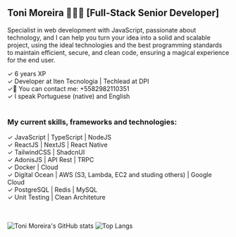 ## Toni Moreira 👨🏻‍💻 [Full-Stack Senior Developer]

Specialist in web development with JavaScript, passionate about technology, and I can help you turn your idea into a solid and scalable project, using the ideal technologies and the best programming standards to maintain efficient, secure, and clean code, ensuring a magical experience for the end user.

✓ 6 years XP</br>
✓ Developer at Iten Tecnologia | Techlead at DPI</br>
✓📱 You can contact me: +5582982110351</br>
✓ I speak Portuguese (native) and English</br></br>


### My current skills, frameworks and technologies:
✓ JavaScript | TypeScript | NodeJS</br>
✓ ReactJS | NextJS | React Native</br>
✓ TailwindCSS | ShadcnUI</br>
✓ AdonisJS | API Rest | TRPC</br>
✓ Docker | Cloud</br>
✓ Digital Ocean | AWS (S3, Lambda, EC2 and studing others) | Google Cloud</br>
✓ PostgreSQL | Redis | MySQL</br>
✓ Unit Testing | Clean Architeture</br>
</br></br>

![Toni Moreira's GitHub stats](https://github-readme-stats.vercel.app/api/?username=tonimoreiraa&show_icons=true&title_color=fff&icon_color=79ff97&text_color=9f9f9f&bg_color=151515&include_all_commits=true)
![Top Langs](https://github-readme-stats.vercel.app/api/top-langs/?username=tonimoreiraa&layout=compact&title_color=fff&icon_color=79ff97&text_color=9f9f9f&bg_color=151515)
